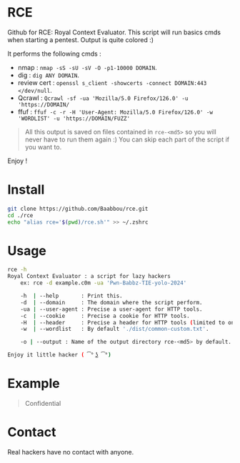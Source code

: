 # RCE

Github for RCE: Royal Context Evaluator. This script will run basics cmds when starting a pentest. 
Output is quite colored :)

It performs the following cmds :
- nmap : `nmap -sS -sU -sV -O -p1-10000 DOMAIN`.
- dig  : `dig ANY DOMAIN`.
- review cert : `openssl s_client -showcerts -connect DOMAIN:443 </dev/null`.
- Qcrawl : `Qcrawl -sf -ua 'Mozilla/5.0 Firefox/126.0' -u 'https://DOMAIN/`
- ffuf : `ffuf -c -r -H 'User-Agent: Mozilla/5.0 Firefox/126.0' -w 'WORDLIST' -u 'https://DOMAIN/FUZZ'`

> All this output is saved on files contained in `rce-<md5>` so you will never have to run them again :)
> You can skip each part of the script if you want to.


Enjoy !

# Install

```bash
git clone https://github.com/Baabbou/rce.git
cd ./rce
echo "alias rce='$(pwd)/rce.sh'" >> ~/.zshrc
```

# Usage

```bash
rce -h
Royal Context Evaluator : a script for lazy hackers
    ex: rce -d example.c0m -ua 'Pwn-Babbz-TIE-yolo-2024'

    -h  | --help       : Print this.
    -d  | --domain     : The domain where the script perform.
    -ua | --user-agent : Precise a user-agent for HTTP tools.
    -c  | --cookie     : Precise a cookie for HTTP tools.
    -H  | --header     : Precise a header for HTTP tools (limited to one header).
    -w  | --wordlist   : By default './dist/common-custom.txt'.

    -o | --output : Name of the output directory rce-<md5> by default.

Enjoy it little hacker ( ͡° ͜ʖ ͡°)
```

# Example

> Confidential

# Contact

Real hackers have no contact with anyone.
